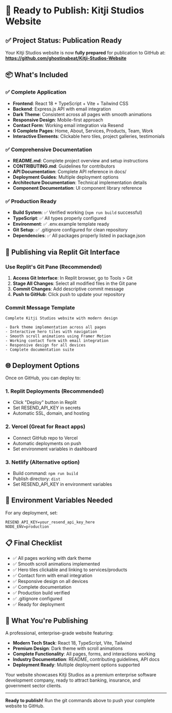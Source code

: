 # 🚀 Ready to Publish: Kitji Studios Website

## ✅ Project Status: Publication Ready

Your Kitji Studios website is now **fully prepared** for publication to GitHub at:
**https://github.com/ghostinabeat/Kitji-Studios-Website**

## 📦 What's Included

### ✅ Complete Application
- **Frontend**: React 18 + TypeScript + Vite + Tailwind CSS
- **Backend**: Express.js API with email integration
- **Dark Theme**: Consistent across all pages with smooth animations
- **Responsive Design**: Mobile-first approach
- **Contact Form**: Working email integration via Resend
- **6 Complete Pages**: Home, About, Services, Products, Team, Work
- **Interactive Elements**: Clickable hero tiles, project galleries, testimonials

### ✅ Comprehensive Documentation
- **README.md**: Complete project overview and setup instructions
- **CONTRIBUTING.md**: Guidelines for contributors
- **API Documentation**: Complete API reference in docs/
- **Deployment Guides**: Multiple deployment options
- **Architecture Documentation**: Technical implementation details
- **Component Documentation**: UI component library reference

### ✅ Production Ready
- **Build System**: ✅ Verified working (`npm run build` successful)
- **TypeScript**: ✅ All types properly configured
- **Environment**: ✅ .env.example template ready
- **Git Setup**: ✅ .gitignore configured for clean repository
- **Dependencies**: ✅ All packages properly listed in package.json

## 🔧 Publishing via Replit Git Interface

### Use Replit's Git Pane (Recommended)

1. **Access Git Interface**: In Replit browser, go to Tools > Git
2. **Stage All Changes**: Select all modified files in the Git pane
3. **Commit Changes**: Add descriptive commit message
4. **Push to GitHub**: Click push to update your repository

### Commit Message Template
```
Complete Kitji Studios website with modern design

- Dark theme implementation across all pages
- Interactive hero tiles with navigation
- Smooth scroll animations using Framer Motion
- Working contact form with email integration
- Responsive design for all devices
- Complete documentation suite
```

## 🌐 Deployment Options

Once on GitHub, you can deploy to:

### 1. **Replit Deployments** (Recommended)
- Click "Deploy" button in Replit
- Set RESEND_API_KEY in secrets
- Automatic SSL, domain, and hosting

### 2. **Vercel** (Great for React apps)
- Connect GitHub repo to Vercel
- Automatic deployments on push
- Set environment variables in dashboard

### 3. **Netlify** (Alternative option)
- Build command: `npm run build`
- Publish directory: `dist`
- Set RESEND_API_KEY in environment variables

## 🔑 Environment Variables Needed

For any deployment, set:
```
RESEND_API_KEY=your_resend_api_key_here
NODE_ENV=production
```

## 📋 Final Checklist

- ✅ All pages working with dark theme
- ✅ Smooth scroll animations implemented  
- ✅ Hero tiles clickable and linking to services/products
- ✅ Contact form with email integration
- ✅ Responsive design on all devices
- ✅ Complete documentation
- ✅ Production build verified
- ✅ .gitignore configured
- ✅ Ready for deployment

## 🎉 What You're Publishing

A professional, enterprise-grade website featuring:
- **Modern Tech Stack**: React 18, TypeScript, Vite, Tailwind
- **Premium Design**: Dark theme with scroll animations
- **Complete Functionality**: All pages, forms, and interactions working
- **Industry Documentation**: README, contributing guidelines, API docs
- **Deployment Ready**: Multiple deployment options supported

Your website showcases Kitji Studios as a premium enterprise software development company, ready to attract banking, insurance, and government sector clients.

---

**Ready to publish!** Run the git commands above to push your complete website to GitHub.